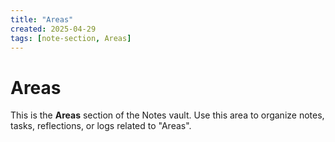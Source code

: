 ```yaml
---
title: "Areas"
created: 2025-04-29
tags: [note-section, Areas]
---
```


# Areas

This is the **Areas** section of the Notes vault.
Use this area to organize notes, tasks, reflections, or logs related to "Areas".
